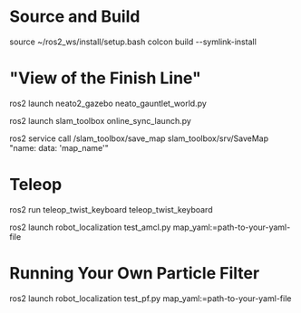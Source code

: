 # Source and Build
source ~/ros2_ws/install/setup.bash
colcon build --symlink-install

# "View of the Finish Line"
ros2 launch neato2_gazebo neato_gauntlet_world.py

ros2 launch slam_toolbox online_sync_launch.py

ros2 service call /slam_toolbox/save_map slam_toolbox/srv/SaveMap "name:
  data: 'map_name'"

# Teleop
ros2 run teleop_twist_keyboard teleop_twist_keyboard

ros2 launch robot_localization test_amcl.py map_yaml:=path-to-your-yaml-file

# Running Your Own Particle Filter
ros2 launch robot_localization test_pf.py map_yaml:=path-to-your-yaml-file

